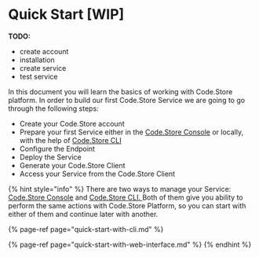 # Quick Start \[WIP\]

**TODO:**

* create account
* installation
* create service
* test service

In this document you will learn the basics of working with Code.Store platform. In order to build our first Code.Store Service we are going to go through the following steps:

* Create your Code.Store account
* Prepare your first Service either in the [Code.Store Console](quick-start-with-web-interface.md) or locally, with the help of [Code.Store CLI](quick-start-with-cli.md)
* Configure the Endpoint
* Deploy the Service
* Generate your Code.Store Client
* Access your Service from the Code.Store Client

{% hint style="info" %}
There are two ways to manage your Service: [Code.Store Console](quick-start-with-web-interface.md) and [Code.Store CLI. ](quick-start-with-cli.md)Both of them give you ability to perform the same actions with Code.Store Platform, so you can start with either of them and continue later with another.

{% page-ref page="quick-start-with-cli.md" %}

{% page-ref page="quick-start-with-web-interface.md" %}
{% endhint %}



